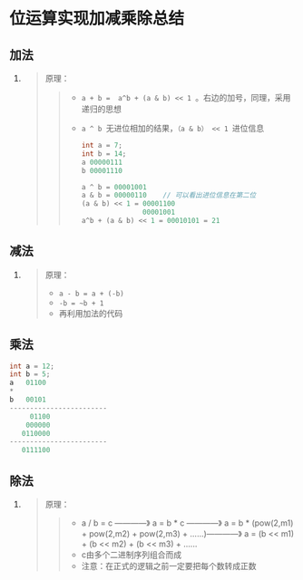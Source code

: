 # 位运算实现加减乘除总结

## 加法

1. > 原理：
   >
   > > * `a + b =  a^b + (a & b) << 1 `。右边的加号，同理，采用递归的思想
   > >
   > > * `a ^ b `无进位相加的结果，`（a & b） << 1 `进位信息 
   > >
   > >   ```java
   > >   int a = 7;
   > >   int b = 14;
   > >   a 00000111
   > >   b 00001110
   > >   
   > >   a ^ b = 00001001
   > >   a & b = 00000110    // 可以看出进位信息在第二位
   > >   (a & b) << 1 = 00001100
   > >                  00001001    
   > >   a^b + (a & b) << 1 = 00010101 = 21
   > >   ```

## 减法

1. >  原理：
   >
   > + `a - b = a + (-b)` 
   > + `-b = ~b + 1`
   > + 再利用加法的代码

## 乘法

```java
int a = 12;
int b = 5;
a   01100
*    
b   00101
------------------------    
     01100
    000000
   0110000
------------------------
   0111100
```

## 除法

1. > 原理：
   >
   > > *  a / b = c ————》 a = b * c ————》 a = b * (pow(2,m1) +               pow(2,m2) + pow(2,m3) + ......)————》 a = (b << m1) + (b << m2) + (b << m3) + ......
   > > * c由多个二进制序列组合而成
   > > * 注意：在正式的逻辑之前一定要把每个数转成正数





























